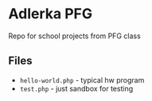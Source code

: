 # Adlerka PFG

Repo for school projects from PFG class

## Files
- `hello-world.php` - typical hw program
- `test.php` - just sandbox for testing
